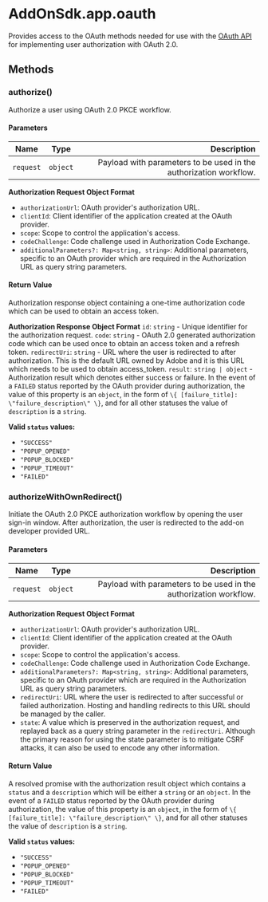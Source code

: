 # AddOnSdk.app.oauth
Provides access to the OAuth methods needed for use with the [OAuth API](../../develop/) for implementing user authorization with OAuth 2.0.

## Methods

### authorize()
Authorize a user using OAuth 2.0 PKCE workflow.

#### Parameters
| Name          | Type         | Description   |
| ------------- | -------------| -----------:  |
| `request`     | `object`       | Payload with parameters to be used in the authorization workflow. |

**Authorization Request Object Format**
- `authorizationUrl`: OAuth provider's authorization URL.
- `clientId`: Client identifier of the application created at the OAuth provider.
- `scope`: Scope to control the application's access.
- `codeChallenge`: Code challenge used in Authorization Code Exchange.
- `additionalParameters?: Map<string, string>`: Additional parameters, specific to an OAuth provider which are required in the Authorization URL as query string parameters.


#### Return Value
Authorization response object containing a one-time authorization code which can be used to obtain an access token.

**Authorization Response Object Format**
`id`: `string` - Unique identifier for the authorization request.
`code`: `string` - OAuth 2.0 generated authorization code which can be used once to obtain an access token and a refresh token.
`redirectUri`: `string` - URL where the user is redirected to after authorization. This is the default URL owned by Adobe and it is this URL which needs to be used to obtain access_token.
`result`: `string | object` - Authorization result which denotes either success or failure. In the event of a `FAILED` status reported by the OAuth provider during authorization, the value of this property is an `object`, in the form of `\{ [failure_title]: \"failure_description\" \}`, and for all other statuses the value of `description` is a `string`.

**Valid `status` values:** 
- `"SUCCESS"`
- `"POPUP_OPENED"`
- `"POPUP_BLOCKED"`
- `"POPUP_TIMEOUT"`
- `"FAILED"`


### authorizeWithOwnRedirect()
<!-- authorizeWithOwnRedirect: app.oauth.authorizeWithOwnRedirect.bind(app.oauth) -->
Initiate the OAuth 2.0 PKCE authorization workflow by opening the user sign-in window. After authorization, the user is redirected to the add-on developer provided URL.     

#### Parameters
| Name          | Type         | Description   |
| ------------- | -------------| -----------:  |
| `request`     | `object`     | Payload with parameters to be used in the authorization workflow. |

**Authorization Request Object Format**
- `authorizationUrl`: OAuth provider's authorization URL.
- `clientId`: Client identifier of the application created at the OAuth provider.
- `scope`: Scope to control the application's access.
- `codeChallenge`: Code challenge used in Authorization Code Exchange.
- `additionalParameters?: Map<string, string>`: Additional parameters, specific to an OAuth provider which are required in the Authorization URL as query string parameters.
- `redirectUri`: URL where the user is redirected to after successful or failed authorization. Hosting and handling redirects to this URL should be managed by the caller.
- `state`:  A value which is preserved in the authorization request, and replayed back as a query string parameter in the `redirectUri`. Although the primary reason for using the state parameter is to mitigate CSRF attacks, it can also be used to encode any other information.

#### Return Value
A resolved promise with the authorization result object which contains a `status` and a `description` which will be either a `string` or an `object`. In the event of a `FAILED` status reported by the OAuth provider during authorization, the value of this property is an `object`, in the form of `\{ [failure_title]: \"failure_description\" \}`, and for all other statuses the value of `description` is a `string`.

**Valid `status` values:** 
- `"SUCCESS"`
- `"POPUP_OPENED"`
- `"POPUP_BLOCKED"`
- `"POPUP_TIMEOUT"`
- `"FAILED"`

